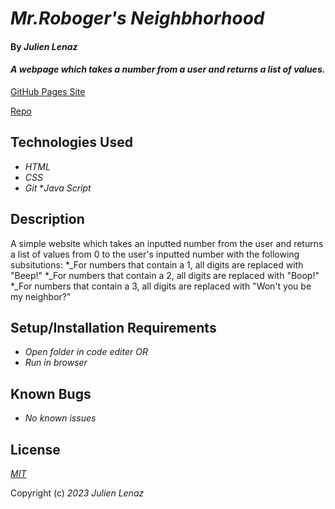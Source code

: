 # _Mr.Roboger's Neighbhorhood_

#### By _**Julien Lenaz**_

#### _A webpage which takes a number from a user and returns a list of values._

[GitHub Pages Site](https://julienlen.github.io/mr-roboger/)

[Repo](https://github.com/julienlen/mr-roboger.git) 

## Technologies Used

* _HTML_
* _CSS_
* _Git_
*_Java Script_

## Description

A simple website which takes an inputted number from the user and returns a list of values from 0 to the user's inputted number with the following subsitutions: 
*_For numbers that contain a 1, all digits are replaced with "Beep!"
*_For numbers that contain a 2, all digits are replaced with "Boop!"
*_For numbers that contain a 3, all digits are replaced with "Won't you be my neighbor?"

## Setup/Installation Requirements

* _Open folder in code editer OR_
* _Run in browser_


## Known Bugs

* _No known issues_

## License

_[MIT](https://choosealicense.com/licenses/mit/)_

Copyright (c) _2023_ _Julien Lenaz_ 